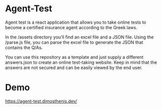 # Agent-Test

Agent test is a react application that allows you to take online tests to become a certified insurance agent according to the Greek laws.

In the /assets directory you'll find an excel file and a JSON file. Using the /parse.js file, you can parse the excel file to generate the JSON that contains the Q/As.

You can use this repository as a template and just supply a different answers.json to create an online test-taking website. Keep in mind that the answers are not secured and can be easily viewed by the end user.

# Demo

https://agent-test.dimosthenis.dev/